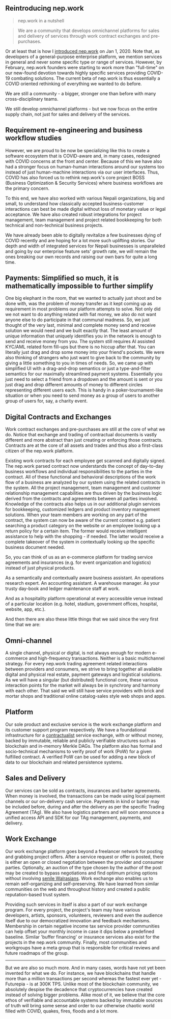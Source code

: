 ## Reintroducing nep.work

> nep.work in a nutshell

> We are a community that develops omnichannel platforms for sales and delivery of services through work contract exchanges and pre-purchases. 

Or at least that is how I [introduced nep.work](https://risav.dev/introducing-nepwork-ck5294zz401bvmus1p2oskup0) on Jan 1, 2020. Note that, as developers of a general-purpose enterprise platform, we mention services in general and never some specific type or range of services. However, by February, nep.work founders were starting to work more than "full-time" on our new-found devotion towards highly specific services providing COVID-19 combating solutions. The current beta of nep.work is thus essentially a COVID oriented rethinking of everything we wanted to do before.

We are still a community - a bigger, stronger one than before with many cross-disciplinary teams. 

We still develop omnichannel platforms - but we now focus on the entire supply chain, not just for sales and delivery of the services.

## Requirement re-engineering and business workflow studies

However, we are proud to be now be specializing like this to create a software ecosystem that is COVID-aware and, in many cases, redesigned with COVID concerns at the front and center. Because of this we have also had a stronger focus on human-human interactions around our systems too instead of just human-machine interactions via our user interfaces. Thus, COVID has also forced us to rethink nep.work's core project BOSS (Business Optimization & Security Services) where business workflows are the primary concern. 

To this end, we have also worked with various Nepali organizations, big and small, to understand how classically accepted business-customer interactions can best be made digital without loss of monetary value or legal acceptance. We have also created robust integrations for project management, team management and project related bookkeeping for both technical and non-technical business projects. 

We have already been able to digitally revitalize a few businesses dying of COVID recently and are hoping for a lot more such uplifting stories. Our depth and width of integrated services for Nepali businesses is unparalleled and going by our enterprise feature sets' growth rate, we will remain the ones breaking our own records and raising our own bars for quite a long time.

## Payments: Simplified so much, it is mathematically impossible to further simplify

One big elephant in the room, that we wanted to actually just shoot and be done with, was the problem of money transfer as it kept coming up as requirement in most problems our platform attempts to solve. Not only did we not want to do anything related with fiat money, we also do not want anyone else to do participate in that communal madness. So, we just thought of the very last, minimal and complete money send and receive solution we would need and we built exactly that. The least amount of unique information that uniquely identifies you in the network is enough to send and receive money from you. The system still requires AI assisted KYC/AML related form fill-ups but there is no hiccup after that. You can literally just drag and drop some money into your friend's pockets. We were also thinking of strangers who just want to give back to the community by giving a little something to you in times of needs. So, we came up with simplified UI with a drag-and-drop semantics or just a type-and-filter semantics for our maximally streamlined payment systems. Essentially you just need to select a friend from a dropdown and the amount is sent or you just drag and drop different amounts of money to different circles representing different users each. This is handy in a poker-tournament-like situation or when you need to send money as a group of users to another group of users for, say, a charity event. 


## Digital Contracts and Exchanges

Work contract exchanges and pre-purchases are still at the core of what we do. Notice that exchange and trading of contractual documents is vastly different and more abstract than just creating or enforcing those contracts. Contracts are at the core of all assets and trades and thus also a first-class citizen of the nep.work platform.

Existing work contracts for each employee get scanned and digitally signed. The nep.work parsed contract now understands the concept of day-to-day business workflows and individual responsibilities to the parties in the contract. All of these functional and behavioral descriptions of the work flow of a business are analyzed by our system using the related contracts in the system. All the project management, team management and customer relationship management capabilities are thus driven by the business logic derived from the contracts and agreements between all parties involved. Knowledge of the contracts also helps us in our additional plugin services for bookkeeping, customized ledgers and product inventory management solutions. When your team members are working on any part of the contract, the system can now be aware of the current context e.g. patient searching a product category on the website or an employee looking up a return policy for a certain item. The former would receive intelligent assistance to help with the shopping - if needed. The latter would receive a complete takeover of the system in contextually looking up the specific business document needed.

So, you can think of us as an e-commerce platform for trading service agreements and insurances (e.g. for event organization and logistics) instead of just physical products. 

As a semantically and contextually aware business assistant. An operations research expert. An accounting assistant. A warehouse manager. As your trusty day-book and ledger maintenance staff at work.

And as a hospitality platform operational at every accessible venue instead of a particular location (e.g. hotel, stadium, government offices, hospital, website, app, etc.).

And then there are also these little things that we said since the very first time that we are:

## Omni-channel

A single channel, physical or digital, is not always enough for modern e-commerce and high-frequency transactions. Neither is a basic multichannel strategy. For every nep.work trading agreement related interactions between providers and consumers, we strive to bring together all available digital and physical real estate, payment gateways and logistical solutions. As we will have a singular (but distributed) functional core, these various interaction points for the market will always be in synchrony and harmony with each other. That said we will still have service providers with brick and mortar shops and traditional online catalog-sales style web shops and apps.

## Platform

Our sole product and exclusive service is the work exchange platform and its customer support program respectively. We have a foundational infrastructure for a [contractualist](https://plato.stanford.edu/entries/contractualism/) service exchange, with or without money, backed by immutable, reliable and publicly verifiable structures such as blockchain and in-memory Merkle DAGs. The platform also has formal and socio-technical mechanisms to verify proof of work (PoW) for a given fulfilled contract. A verified PoW can be used for adding a new block of data to our blockchain and related persistence systems.

## Sales and Delivery

Our services can be sold as contracts, insurances and barter agreements. When money is involved, the transactions can be made using local payment channels or our on-delivery cash service. Payments in kind or barter may be included before, during and after the delivery as per the specific Trading Agreement (TAg). We also have logistics partners and will soon announce a unified access API and SDK for our TAg management, payments, and delivery. 

## Work Exchange

Our work exchange platform goes beyond a freelancer network for posting and grabbing project offers. After a service request or offer is posted, there is either an open or closed negotiation between the provider and consumer parties. Optionally, an auction of the type chosen by the author of the post may be created to bypass negotiations and find optimum pricing options without involving [senile Walrasians](https://www.econlib.org/archives/2010/09/the_senile_walr.html).
Work exchange also enables us to remain self-organizing and self-preserving. We have learned from similar communities on the web and throughout history and created a public reputation-based trust system. 

Providing such services in itself is also a part of our work exchange program.  For every project, the project's team may have various developers, artists, sponsors, volunteers, reviewers and even the audience itself due to our democratized innovation and feedback mechanisms. Membership in certain negative income tax service provider communities can help offset your monthly income in case it dips below a predefined baseline. Similar 'buffer financing' or insurance services also exist for the projects in the nep.work community. Finally, most communities and workgroups have a meta group that is responsible for critical reviews and future roadmaps of the group.

____________________________________________________

But we are also so much more. And in many cases, words have not yet been invented for what we do. For instance, we have blockchains that handle more than a million transactions per second whereas the fastest ever yet - Futurepia - is at 300K TPS. Unlike most of the blockchain community, we absolutely despise the decadence that cryptocurrencies have created instead of solving bigger problems. Alike most of it, we believe that the core ethos of verifiable and accountable systems backed by immutable sources of truth will bring some sense and order to our otherwise chaotic world filled with COVID, quakes, fires, floods and a lot more.
